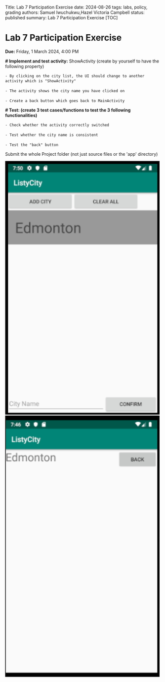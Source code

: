 Title: Lab 7 Participation Exercise
date: 2024-08-26
tags: labs, policy, grading
authors: Samuel Iwuchukwu,Hazel Victoria Campbell
status: published
summary: Lab 7 Participation Exercise
[TOC]

# Lab 7 Participation Exercise

**Due:** Friday, 1 March 2024, 4:00 PM

**# Implement and test activity:**
ShowActivity (create by yourself to have the following property)

    - By clicking on the city list, the UI should change to another activity which is "ShowActivity"

    - The activity shows the city name you have clicked on

    - Create a back button which goes back to MainActivity

**# Test: (create 3 test cases/functions to test the 3 following functionalities)**

    - Check whether the activity correctly switched

    - Test whether the city name is consistent

    - Test the "back" button

Submit the whole Project folder (not just source files or the 'app' directory)


  <img src="/content/general/slides/lab7_img1.png" alt="Screen1" width="500" />
  <img src="/content/general/slides/lab7_img2.png" alt="Screen2" width="500"/>
  
